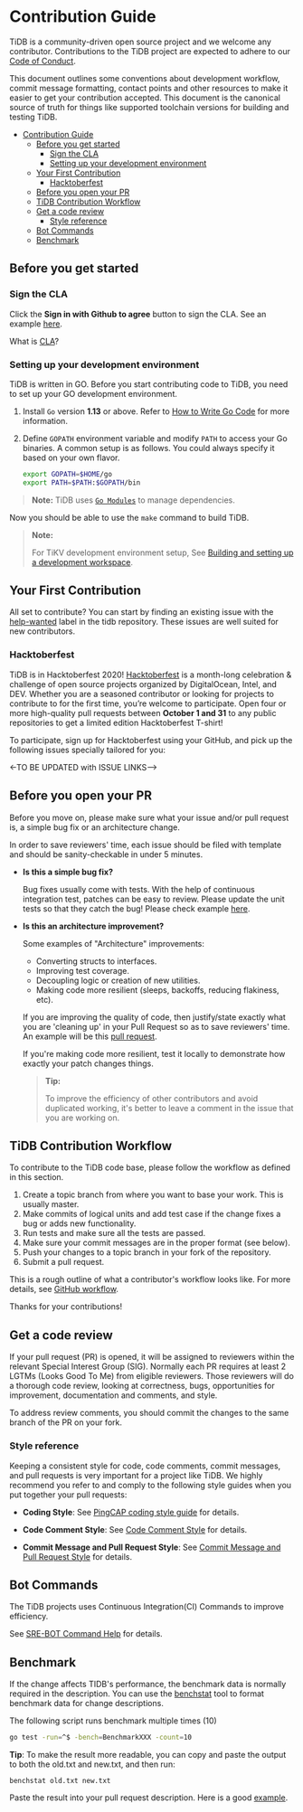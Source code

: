 # Contribution Guide

TiDB is a community-driven open source project and we welcome any contributor.  Contributions to the TiDB project are expected to adhere to our [Code of Conduct](https://github.com/pingcap/community/blob/master/CODE_OF_CONDUCT.md).

This document outlines some conventions about development workflow, commit message formatting, contact points and other resources to make it easier to get your contribution accepted. This document is the canonical source of truth for things like supported toolchain versions for building and testing TiDB.

<!-- TOC -->

- [Contribution Guide](#contribution-guide)
    - [Before you get started](#before-you-get-started)
        - [Sign the CLA](#sign-the-cla)
        - [Setting up your development environment](#setting-up-your-development-environment)
    - [Your First Contribution](#your-first-contribution)
        - [Hacktoberfest](#hacktoberfest)
    - [Before you open your PR](#before-you-open-your-pr)
    - [TiDB Contribution Workflow](#tidb-contribution-workflow)
    - [Get a code review](#get-a-code-review)
        - [Style reference](#style-reference)
    - [Bot Commands](#bot-commands)
    - [Benchmark](#benchmark)

<!-- /TOC -->

## Before you get started

### Sign the CLA

Click the **Sign in with Github to agree** button to sign the CLA. See an example [here](https://cla-assistant.io/pingcap/tidb?pullRequest=16303).

What is [CLA](https://www.clahub.com/pages/why_cla)?

### Setting up your development environment

TiDB is written in GO. Before you start contributing code to TiDB, you need to
set up your GO development environment.

1. Install `Go` version **1.13** or above. Refer to [How to Write Go Code](http://golang.org/doc/code.html) for more information.
2. Define `GOPATH` environment variable and modify `PATH` to access your Go binaries. A common setup is as follows. You could always specify it based on your own flavor.

    ```sh
    export GOPATH=$HOME/go
    export PATH=$PATH:$GOPATH/bin
    ```

>**Note:** TiDB uses [`Go Modules`](https://github.com/golang/go/wiki/Modules)
to manage dependencies.

Now you should be able to use the `make` command to build TiDB.

> **Note:**
>
>For TiKV development environment setup, See [Building and setting up a development
workspace](https://github.com/tikv/tikv/blob/master/CONTRIBUTING.md#building-and-setting-up-a-development-workspace).

## Your First Contribution

All set to contribute? You can start by finding an existing issue with the
[help-wanted](https://github.com/pingcap/tidb/issues?q=is%3Aissue+is%3Aopen+label%3Astatus%2Fhelp-wanted) label in the tidb repository. These issues are well suited for new contributors.

### Hacktoberfest

TiDB is in Hacktoberfest 2020! [Hacktoberfest](https://hacktoberfest.digitalocean.com/) is a month-long celebration & challenge of open source projects organized by DigitalOcean, Intel, and DEV. Whether you are a seasoned contributor or looking for projects to contribute to for the first time, you’re welcome to participate. Open four or more high-quality pull requests between **October 1 and 31** to any public repositories to get a limited edition Hacktoberfest T-shirt!

To participate, sign up for Hacktoberfest using your GitHub, and pick up the following issues specially tailored for you:

<-TO BE UPDATED with ISSUE LINKS-->

## Before you open your PR

Before you move on, please make sure what your issue and/or pull request is, a
simple bug fix or an architecture change.

In order to save reviewers' time, each issue should be filed with template and
should be sanity-checkable in under 5 minutes.

- **Is this a simple bug fix?**

    Bug fixes usually come with tests. With the help of continuous integration
    test, patches can be easy to review. Please update the unit tests so that they
    catch the bug! Please check example
    [here](https://github.com/pingcap/tidb/pull/2808).

- **Is this an architecture improvement?**

    Some examples of "Architecture" improvements:

    - Converting structs to interfaces.
    - Improving test coverage.
    - Decoupling logic or creation of new utilities.
    - Making code more resilient (sleeps, backoffs, reducing flakiness, etc).

    If you are improving the quality of code, then justify/state exactly what you
    are 'cleaning up' in your Pull Request so as to save reviewers' time. An
    example will be this [pull request](https://github.com/pingcap/tidb/pull/3113).

    If you're making code more resilient, test it locally to demonstrate how
    exactly your patch changes things.

    > **Tip:**
    >
    >To improve the efficiency of other contributors and avoid
    duplicated working, it's better to leave a comment in the issue that you are
    working on.

## TiDB Contribution Workflow

To contribute to the TiDB code base, please follow the workflow as defined in this section.

1. Create a topic branch from where you want to base your work. This is usually master.
2. Make commits of logical units and add test case if the change fixes a bug or adds new functionality.
3. Run tests and make sure all the tests are passed.
4. Make sure your commit messages are in the proper format (see below).
5. Push your changes to a topic branch in your fork of the repository.
6. Submit a pull request.

This is a rough outline of what a contributor's workflow looks like. For more details, see [GitHub workflow](https://github.com/pingcap/community/blob/master/contributors/workflow.md).

Thanks for your contributions!

## Get a code review

If your pull request (PR) is opened, it will be assigned to reviewers within the relevant Special Interest Group (SIG). Normally each PR requires at least 2 LGTMs (Looks Good To Me) from eligible reviewers. Those reviewers will do a thorough code review, looking at correctness, bugs, opportunities for improvement, documentation and comments,
and style.

To address review comments, you should commit the changes to the same branch of
the PR on your fork.

### Style reference

Keeping a consistent style for code, code comments, commit messages, and pull requests is very important for a project like TiDB. We highly recommend you refer to and comply to the following style guides when you put together your pull requests:

- **Coding Style**: See [PingCAP coding style guide](https://github.com/pingcap/style-guide) for details.

- **Code Comment Style**: See [Code Comment Style](https://github.com/pingcap/community/blob/master/contributors/code-comment-style.md) for details.

- **Commit Message and Pull Request Style**: See [Commit Message and Pull Request Style](https://github.com/pingcap/community/blob/master/contributors/commit-message-pr-style.md) for details.

## Bot Commands

The TiDB projects uses Continuous Integration(CI) Commands to improve efficiency.

See [SRE-BOT Command Help](https://github.com/pingcap/community/blob/master/contributors/command-help.md) for details.

## Benchmark

If the change affects TIDB's performance, the benchmark data is normally required in the description. You can use the [benchstat](https://godoc.org/golang.org/x/perf/cmd/benchstat) tool to format benchmark data for change descriptions.

The following script runs benchmark multiple times (10)

```bash
go test -run=^$ -bench=BenchmarkXXX -count=10
```

**Tip**: To make the result more readable, you can copy and paste the output to both the old.txt and new.txt, and then run:

```
benchstat old.txt new.txt
```

Paste the result into your pull request description. Here is a good [example](https://github.com/pingcap/tidb/pull/12903#issue-331440170).

